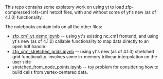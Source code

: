 This repo contains some explatory work on using yt to load zfp-compressed lofs-cm1 netcdf files, with and without some of yt's new (as of 4.1.0) functionality.

The notebooks contain info on all the other files: 

* [zfp_cm1_yt_demo.ipynb](https://github.com/data-exp-lab/zfp_yt_cm1_stretched_grids/blob/main/zfp_cm1_stretched_grids.ipynb)  -- using yt's existing nc_cm1 frontend, and using yt's new (as of 4.1.0) callable functionality to map data directly to an open hdf handle
* [zfp_cm1_stretched_grids.ipynb](https://github.com/data-exp-lab/zfp_yt_cm1_stretched_grids/blob/main/zfp_cm1_stretched_grids.ipynb) -- using yt's new (as of 4.1.0) stretched grid functionality. involves some in-memory trilinear interpolation on the user side 
* [stretched_from_node_points.ipynb](https://github.com/data-exp-lab/zfp_yt_cm1_stretched_grids/blob/main/stretched_from_node_points.ipynb) -- toy problem for considering how to build cells from vertex-centered data.
